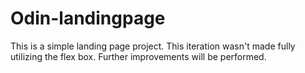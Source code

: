 # Odin-landingpage
This is a simple landing page project. This iteration wasn't made fully utilizing the flex box. Further improvements will be performed.